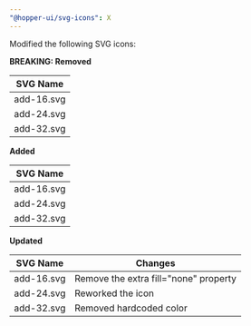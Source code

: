 ```yaml
---
"@hopper-ui/svg-icons": X
---
```


Modified the following SVG icons:

**BREAKING: Removed**

| SVG Name                             |
| ------------------------------------ |
| add-16.svg                           |
| add-24.svg                           |
| add-32.svg                           |

**Added**

| SVG Name                             |
| ------------------------------------ |
| add-16.svg                           |
| add-24.svg                           |
| add-32.svg                           |

**Updated**

| SVG Name                             | Changes   |
| ------------------------------------ | --------- |
| add-16.svg                           | Remove the extra fill="none" property   |
| add-24.svg                           | Reworked the icon    |
| add-32.svg                           | Removed hardcoded color   |
